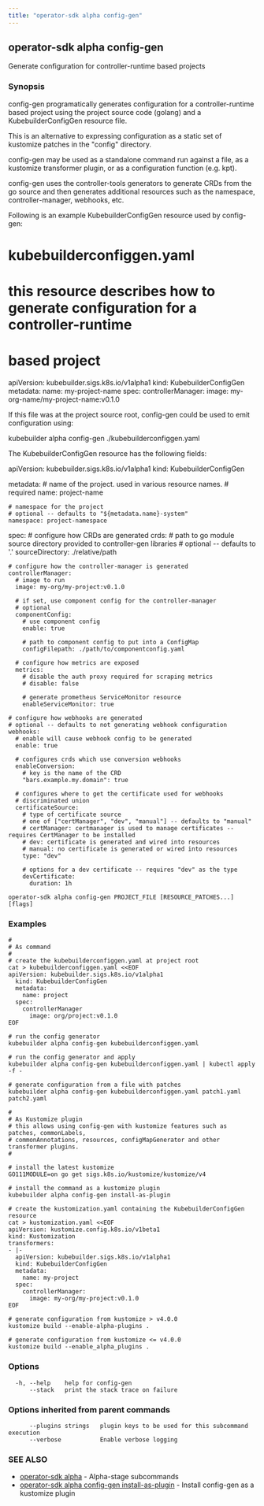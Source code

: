 ```yaml
---
title: "operator-sdk alpha config-gen"
---
```

## operator-sdk alpha config-gen

Generate configuration for controller-runtime based projects

### Synopsis

config-gen programatically generates configuration for a controller-runtime based
project using the project source code (golang) and a KubebuilderConfigGen resource file.

This is an alternative to expressing configuration as a static set of kustomize patches
in the "config" directory.

config-gen may be used as a standalone command run against a file, as a kustomize
transformer plugin, or as a configuration function (e.g. kpt).

config-gen uses the controller-tools generators to generate CRDs from the go source
and then generates additional resources such as the namespace, controller-manager,
webhooks, etc.

Following is an example KubebuilderConfigGen resource used by config-gen:

  # kubebuilderconfiggen.yaml
  # this resource describes how to generate configuration for a controller-runtime
  # based project
  apiVersion: kubebuilder.sigs.k8s.io/v1alpha1
  kind: KubebuilderConfigGen
  metadata:
    name: my-project-name
  spec:
    controllerManager:
      image: my-org-name/my-project-name:v0.1.0

If this file was at the project source root, config-gen could be used to emit
configuration using:

  kubebuilder alpha config-gen ./kubebuilderconfiggen.yaml

The KubebuilderConfigGen resource has the following fields:

  apiVersion: kubebuilder.sigs.k8s.io/v1alpha1
  kind: KubebuilderConfigGen

  metadata:
    # name of the project.  used in various resource names.
    # required
    name: project-name

    # namespace for the project
    # optional -- defaults to "${metadata.name}-system"
    namespace: project-namespace

  spec:
    # configure how CRDs are generated
    crds:
      # path to go module source directory provided to controller-gen libraries
      # optional -- defaults to '.'
      sourceDirectory: ./relative/path

    # configure how the controller-manager is generated
    controllerManager:
      # image to run
      image: my-org/my-project:v0.1.0

      # if set, use component config for the controller-manager
      # optional
      componentConfig:
        # use component config
        enable: true

        # path to component config to put into a ConfigMap
        configFilepath: ./path/to/componentconfig.yaml

      # configure how metrics are exposed
      metrics:
        # disable the auth proxy required for scraping metrics
        # disable: false

        # generate prometheus ServiceMonitor resource
        enableServiceMonitor: true

    # configure how webhooks are generated
    # optional -- defaults to not generating webhook configuration
    webhooks:
      # enable will cause webhook config to be generated
      enable: true

      # configures crds which use conversion webhooks
      enableConversion:
        # key is the name of the CRD
        "bars.example.my.domain": true

      # configures where to get the certificate used for webhooks
      # discriminated union
      certificateSource:
        # type of certificate source
        # one of ["certManager", "dev", "manual"] -- defaults to "manual"
        # certManager: certmanager is used to manage certificates -- requires CertManager to be installed
        # dev: certificate is generated and wired into resources
        # manual: no certificate is generated or wired into resources
        type: "dev"

        # options for a dev certificate -- requires "dev" as the type
        devCertificate:
          duration: 1h

```
operator-sdk alpha config-gen PROJECT_FILE [RESOURCE_PATCHES...] [flags]
```

### Examples

```
#
# As command
#
# create the kubebuilderconfiggen.yaml at project root
cat > kubebuilderconfiggen.yaml <<EOF
apiVersion: kubebuilder.sigs.k8s.io/v1alpha1
  kind: KubebuilderConfigGen
  metadata:
    name: project
  spec:
    controllerManager
      image: org/project:v0.1.0
EOF

# run the config generator
kubebuilder alpha config-gen kubebuilderconfiggen.yaml

# run the config generator and apply
kubebuilder alpha config-gen kubebuilderconfiggen.yaml | kubectl apply -f -

# generate configuration from a file with patches
kubebuilder alpha config-gen kubebuilderconfiggen.yaml patch1.yaml patch2.yaml

#
# As Kustomize plugin
# this allows using config-gen with kustomize features such as patches, commonLabels,
# commonAnnotations, resources, configMapGenerator and other transformer plugins.
#

# install the latest kustomize
GO111MODULE=on go get sigs.k8s.io/kustomize/kustomize/v4

# install the command as a kustomize plugin
kubebuilder alpha config-gen install-as-plugin

# create the kustomization.yaml containing the KubebuilderConfigGen resource
cat > kustomization.yaml <<EOF
apiVersion: kustomize.config.k8s.io/v1beta1
kind: Kustomization
transformers:
- |-
  apiVersion: kubebuilder.sigs.k8s.io/v1alpha1
  kind: KubebuilderConfigGen
  metadata:
    name: my-project
  spec:
    controllerManager:
      image: my-org/my-project:v0.1.0
EOF

# generate configuration from kustomize > v4.0.0
kustomize build --enable-alpha-plugins .

# generate configuration from kustomize <= v4.0.0
kustomize build --enable_alpha_plugins .
```

### Options

```
  -h, --help    help for config-gen
      --stack   print the stack trace on failure
```

### Options inherited from parent commands

```
      --plugins strings   plugin keys to be used for this subcommand execution
      --verbose           Enable verbose logging
```

### SEE ALSO

* [operator-sdk alpha](../operator-sdk_alpha)	 - Alpha-stage subcommands
* [operator-sdk alpha config-gen install-as-plugin](../operator-sdk_alpha_config-gen_install-as-plugin)	 - Install config-gen as a kustomize plugin

